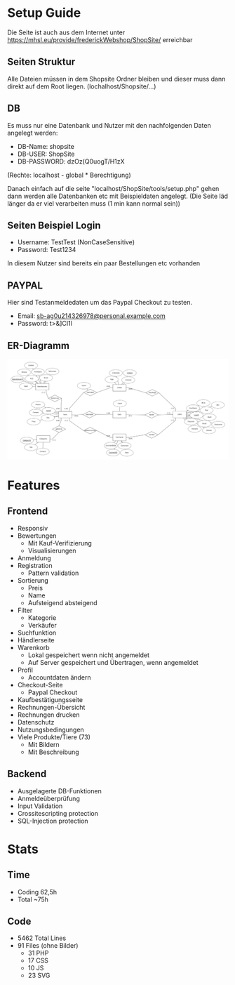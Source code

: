 # Setup Guide
Die Seite ist auch aus dem Internet unter https://mhsl.eu/provide/frederickWebshop/ShopSite/ erreichbar
## Seiten Struktur
Alle Dateien müssen in dem Shopsite Ordner bleiben und dieser muss dann direkt auf dem Root liegen.
(lochalhost/Shopsite/...)
## DB
Es muss nur eine Datenbank und Nutzer mit den nachfolgenden Daten angelegt werden:
- DB-Name: shopsite
- DB-USER: ShopSite
- DB-PASSWORD: dzOz(Q0uogT/H1zX

(Rechte: localhost - global * Berechtigung)

Danach einfach auf die seite "localhost/ShopSite/tools/setup.php" gehen dann werden alle Datenbanken etc mit Beispieldaten angelegt.
(Die Seite läd länger da er viel verarbeiten muss (1 min kann normal sein))

## Seiten Beispiel Login
- Username: TestTest (NonCaseSensitive)
- Password: Test1234

In diesem Nutzer sind bereits ein paar Bestellungen etc vorhanden

## PAYPAL
Hier sind Testanmeldedaten um das Paypal Checkout zu testen.
- Email: sb-ag0u214326978@personal.example.com
- Password: t>&]CI1l

## ER-Diagramm
![ER-Diagramm](./ERDiagramm.png)

# Features
## Frontend
- Responsiv
- Bewertungen
  - Mit Kauf-Verifizierung
  - Visualisierungen
- Anmeldung
- Registration
  - Pattern validation
- Sortierung
  - Preis
  - Name
  - Aufsteigend absteigend
- Filter
  - Kategorie
  - Verkäufer
- Suchfunktion
- Händlerseite
- Warenkorb
  - Lokal gespeichert wenn nicht angemeldet
  - Auf Server gespeichert und Übertragen, wenn angemeldet
- Profil
  - Accountdaten ändern
- Checkout-Seite
  - Paypal Checkout
- Kaufbestätigungsseite
- Rechnungen-Übersicht
- Rechnungen drucken
- Datenschutz
- Nutzungsbedingungen
- Viele Produkte/Tiere (73)
  - Mit Bildern
  - Mit Beschreibung

## Backend
- Ausgelagerte DB-Funktionen
- Anmeldeüberprüfung
- Input Validation
- Crossitescripting protection
- SQL-Injection protection

# Stats
## Time
- Coding 62,5h
- Total ~75h

## Code
- 5462 Total Lines
- 91 Files (ohne Bilder)
  - 31 PHP
  - 17 CSS
  - 10 JS
  - 23 SVG

